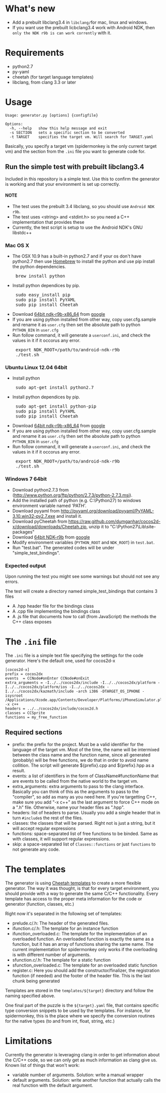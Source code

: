 # What's new
* Add a prebuilt libclang3.4 in `libclang/`for mac, linux and windows.
* If you want use the prebuilt licbclang3.4 work with Android NDK, then `only the NDK r9b is can work corrently` with it.

# Requirements

* python2.7
* py-yaml
* cheetah (for target language templates)
* libclang, from clang 3.3 or later

# Usage

    Usage: generator.py [options] {configfile}
    
    Options:
      -h, --help   show this help message and exit
      -s SECTION   sets a specific section to be converted
      -t TARGET    specifies the target vm. Will search for TARGET.yaml

Basically, you specify a target vm (spidermonkey is the only current target vm) and the section from
the `.ini` file you want to generate code for.

## Run the simple test with prebuilt libclang3.4

Included in this repository is a simple test. Use this to confirm the generator is working and that your environment is set up correctly.

#### NOTE

* The test uses the prebuilt 3.4 libclang, so you should use `Android NDK r9b`.
* The test uses &lt;string&gt; and &lt;stdint.h&gt; so you need a C++ implementation that provides these
* Currently, the test script is setup to use the Android NDK's GNU libstdc++

### Mac OS X

* The OSX 10.9 has a built-in python2.7 and if your os don't have python2.7 then use [Homebrew](http://brew.sh/) to install the python and use pip install the python dependencies.
<pre>
	brew install python
</pre>

* Install python dependices by pip.
<pre>
    sudo easy_install pip
    sudo pip install PyYAML
	sudo pip install Cheetah
</pre>
    
* Download [64bit ndk-r9b-x86_64](http://dl.google.com/android/ndk/android-ndk-r9b-darwin-x86_64.tar.bz2) from [google](http://developer.android.com/tools/sdk/ndk/index.html)
* If you are using python installed from other way, copy user.cfg.sample and rename it as `user.cfg` then set the absolute path to  python `PYTHON_BIN` in `user.cfg`
* Run follow command, it will generate a `userconf.ini`, and check the values in it if it occorus any error.
<pre>
	export NDK_ROOT=/path/to/android-ndk-r9b
    ./test.sh
</pre>

### Ubuntu Linux 12.04 64bit
* Install python
<pre>
	sudo apt-get install python2.7
</pre>
* Install python dependices by pip.
<pre>
	sudo apt-get install python-pip
	sudo pip install PyYAML
	sudo pip install Cheetah
</pre>
* Download [64bit ndk-r9b-x86_64]( https://dl.google.com/android/ndk/android-ndk-r9b-linux-x86_64.tar.bz2) from [google](http://developer.android.com/tools/sdk/ndk/index.html)
* If you are using python installed from other way, copy user.cfg.sample and rename it as `user.cfg` then set the absolute path to  python `PYTHON_BIN` in `user.cfg`
* Run follow command, it will generate a `userconf.ini`, and check the values in it if it occorus any error.
<pre>
	export NDK_ROOT=/path/to/android-ndk-r9b
    ./test.sh
</pre>

### Windows 7 64bit
* Download python2.7.3 from (http://www.python.org/ftp/python/2.7.3/python-2.7.3.msi).
* Add the installed path of python (e.g. C:\Python27) to windows environment variable named 'PATH'.
* Download pyyaml from http://pyyaml.org/download/pyyaml/PyYAML-3.10.win32-py2.7.exe and install it.
* Download pyCheetah from https://raw.github.com/dumganhar/cocos2d-x/download/downloads/Cheetah.zip, unzip it to "C:\Python27\Lib\site-packages"
* Download [64bit NDK-r9b](http://dl.google.com/android/ndk/android-ndk-r9b-windows-x86_64.zip) from [google](http://developer.android.com/tools/sdk/ndk/index.html)
* Modify environment variables (`PYTHON_ROOT` and `NDK_ROOT`) in `test.bat`.
* Run "test.bat". The generated codes will be under "simple_test_bindings".



### Expected output

Upon running the test you might see some warnings but should not see any errors.

The test will create a directory named simple_test_bindings that contains 3 files

* A .hpp header file for the bindings class
* A .cpp file implementing the bindings class
* A .js file that documents how to call (from JavaScript) the methods the C++ class exposes

# The `.ini` file

The `.ini` file is a simple text file specifying the settings for the code generator. Here's the
default one, used for cocos2d-x

    [cocos2d-x]
    prefix = cocos2dx
    events  = CCNode#onEnter CCNode#onExit
    extra_arguments = -I../../cocos2dx/include -I../../cocos2dx/platform -I../../cocos2dx/platform/ios -I../../cocos2dx -I../../cocos2dx/kazmath/include -arch i386 -DTARGET_OS_IPHONE -isysroot /Applications/Xcode.app/Contents/Developer/Platforms/iPhoneSimulator.platform/Developer/SDKs/iPhoneSimulator5.1.sdk -x c++
    headers = ../../cocos2dx/include/cocos2d.h
    classes = CCSprite
    functions = my_free_function

## Required sections

* prefix: the prefix for the project. Must be a valid identifier for the language of the target vm.
  Most of the time, the name will be intermixed between the class name and the function name, since
  all generated (probably) will be free functions, we do that in order to avoid name collition. The
  script will generate ${prefix}.cpp and ${prefix}.hpp as a result.
* events: a list of identifiers in the form of ClassName#functionName that are events to be called
  from the native world to the target vm.
* extra_arguments: extra arguments to pass to the clang interface. Basically you can think of this
  as the arguments to pass to the "compiler", so add as many as you need here. If you're targetting
  C++, make sure you add "-x c++" as the last argument to force C++ mode on a ".h" file. Otherwise,
  name your header files as ".hpp".
* headers: list of headers to parse. Usually you add a single header that in turn `#include`s the
  rest of the files.
* classes: the classes that will be parsed. Right not is just a string, but it will accept regular
  expressions
* functions: space-separated list of free functions to be binded. Same as with classes, it will
  support regular expressions.
* skip: a space-separated list of `Classes::functions` or just `functions` to not generate any code.

# The templates

The generator is using [Cheetah templates](http://www.cheetahtemplate.org/) to create a more
flexible generator. The way it was thought, is that for every target environment, you should provide
with a way to generate the same C/C++ functionality. Every template has access to the proper meta
information for the code or generator (function, classes, etc.)

Right now it's separated in the following set of templates:

* prelude.c/.h: The header of the generated files.
* ifunction.c/.h: The template for an instance function
* ifunction_overloaded.c: The template for the implementation of an overloaded function. An
  overloaded function is exactly the same as a function, but it has an array of functions sharing
  the same name. The current implementation for spidermonkey only works if the overloading is with
  different number of arguments.
* sfunction.c/.h: The template for a static function
* sfunction_overloaded.c: The template for an overloaded static function
* register.c: Here you should add the constructor/finalizer, the registration function (if needed)
  and the footer of the header file. This is the last chunk being generated

Templates are stored in the `templates/${target}` directory and follow the naming specified above.

One final part of the puzzle is the `${target}.yaml` file, that contains specific type conversion
snippets to be used by the templates. For instance, for spidermonkey, this is the place where we
specify the conversion routines for the native types (to and from int, float, string, etc.)

# Limitations

Currently the generator is leveraging clang in order to get information about the C/C++ code, so we
can only get as much information as clang give us. Known list of things that won't work:

* variable number of arguments. Solution: write a manual wrapper
* default arguments. Solution: write another function that actually calls the real function with the
  default argument.


